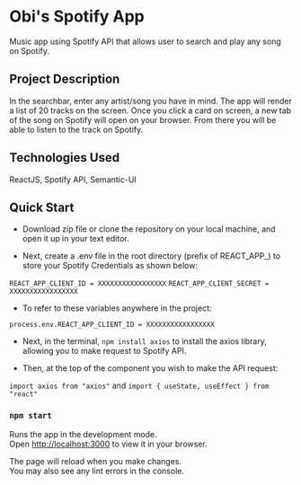 # Obi's Spotify App

Music app using Spotify API that allows user to search and play any song on Spotify.

## Project Description

In the searchbar, enter any artist/song you have in mind. The app will render a list of 20 tracks on the screen. Once you click a card on screen, a new tab of the song on Spotify will open on your browser. From there you will be able to listen to the track on Spotify.

## Technologies Used

ReactJS, Spotify API, Semantic-UI

## Quick Start

- Download zip file or clone the repository on your local machine, and open it up in your text editor.

- Next, create a .env file in the root directory (prefix of REACT_APP_) to store your Spotify Credentials as shown below:

`REACT_APP_CLIENT_ID = XXXXXXXXXXXXXXXXX`
`REACT_APP_CLIENT_SECRET = XXXXXXXXXXXXXXXXX`

- To refer to these variables anywhere in the project:

`process.env.REACT_APP_CLIENT_ID = XXXXXXXXXXXXXXXXX`

- Next, in the terminal, `npm install axios` to install the axios library, allowing you to make request to Spotify API.

- Then, at the top of the component you wish to make the API request:

`import axios from "axios"` and `import { useState, useEffect } from "react"`

### `npm start`

Runs the app in the development mode.\
Open [http://localhost:3000](http://localhost:3000) to view it in your browser.

The page will reload when you make changes.\
You may also see any lint errors in the console.

